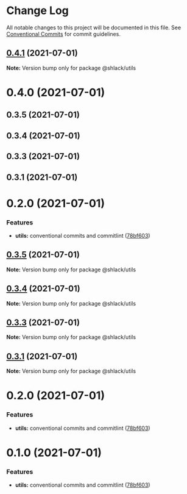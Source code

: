 # Change Log

All notable changes to this project will be documented in this file.
See [Conventional Commits](https://conventionalcommits.org) for commit guidelines.

## [0.4.1](https://github.com/handasolo/js-ts-monorepos/compare/@shlack/utils@0.4.0...@shlack/utils@0.4.1) (2021-07-01)

**Note:** Version bump only for package @shlack/utils





# 0.4.0 (2021-07-01)



## 0.3.5 (2021-07-01)



## 0.3.4 (2021-07-01)



## 0.3.3 (2021-07-01)



## 0.3.1 (2021-07-01)



# 0.2.0 (2021-07-01)


### Features

* **utils:** conventional commits and commitlint ([78bf603](https://github.com/handasolo/js-ts-monorepos/commit/78bf603e58f0c9b0e28766a185b173022717b7aa))





## [0.3.5](https://github.com/handasolo/js-ts-monorepos/compare/v0.3.4...v0.3.5) (2021-07-01)

**Note:** Version bump only for package @shlack/utils





## [0.3.4](https://github.com/handasolo/js-ts-monorepos/compare/v0.3.3...v0.3.4) (2021-07-01)

**Note:** Version bump only for package @shlack/utils





## [0.3.3](https://github.com/handasolo/js-ts-monorepos/compare/v0.3.2...v0.3.3) (2021-07-01)

**Note:** Version bump only for package @shlack/utils





## [0.3.1](https://github.com/handasolo/js-ts-monorepos/compare/v0.3.0...v0.3.1) (2021-07-01)

**Note:** Version bump only for package @shlack/utils





# 0.2.0 (2021-07-01)


### Features

* **utils:** conventional commits and commitlint ([78bf603](https://github.com/mike-north/js-ts-monorepos/commit/78bf603e58f0c9b0e28766a185b173022717b7aa))





# 0.1.0 (2021-07-01)


### Features

* **utils:** conventional commits and commitlint ([78bf603](https://github.com/mike-north/js-ts-monorepos/commit/78bf603e58f0c9b0e28766a185b173022717b7aa))
